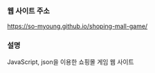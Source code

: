 ### 웹 사이트 주소
https://so-myoung.github.io/shoping-mall-game/

### 설명
JavaScript, json을 이용한 쇼핑몰 게임 웹 사이트
